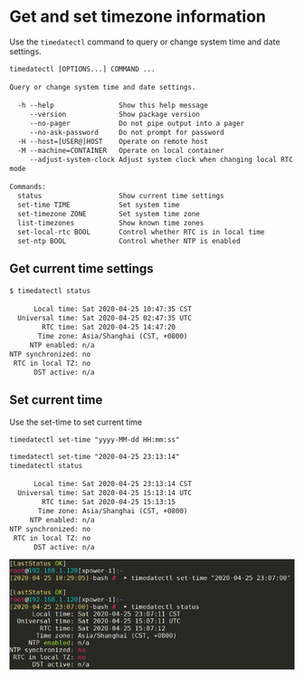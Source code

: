 # Get and set timezone information

Use the ```timedatectl``` command to query or change system time and date settings.

```
timedatectl [OPTIONS...] COMMAND ...

Query or change system time and date settings.

  -h --help                Show this help message
     --version             Show package version
     --no-pager            Do not pipe output into a pager
     --no-ask-password     Do not prompt for password
  -H --host=[USER@]HOST    Operate on remote host
  -M --machine=CONTAINER   Operate on local container
     --adjust-system-clock Adjust system clock when changing local RTC mode

Commands:
  status                   Show current time settings
  set-time TIME            Set system time
  set-timezone ZONE        Set system time zone
  list-timezones           Show known time zones
  set-local-rtc BOOL       Control whether RTC is in local time
  set-ntp BOOL             Control whether NTP is enabled

```

## Get current time settings
```
$ timedatectl status

      Local time: Sat 2020-04-25 10:47:35 CST
  Universal time: Sat 2020-04-25 02:47:35 UTC
        RTC time: Sat 2020-04-25 14:47:20
       Time zone: Asia/Shanghai (CST, +0800)
     NTP enabled: n/a
NTP synchronized: no
 RTC in local TZ: no
      DST active: n/a
```

## Set current time

Use the set-time to set current time

```shell
timedatectl set-time "yyyy-MM-dd HH:mm:ss"
```

```
timedatectl set-time "2020-04-25 23:13:14"
timedatectl status

      Local time: Sat 2020-04-25 23:13:14 CST
  Universal time: Sat 2020-04-25 15:13:14 UTC
        RTC time: Sat 2020-04-25 15:13:15
       Time zone: Asia/Shanghai (CST, +0800)
     NTP enabled: n/a
NTP synchronized: no
 RTC in local TZ: no
      DST active: n/a
```
![set-time screenshot](Set%20current%20datetime.png?raw=true)
